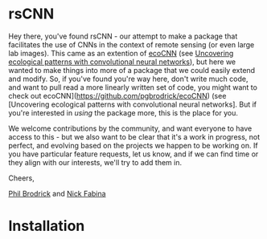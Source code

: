 # rsCNN
Hey there, you've found rsCNN - our attempt to make a package that facilitates the use of CNNs in the context of remote sensing (or even large lab images).  This came as an extention of [ecoCNN](https://github.com/pgbrodrick/ecoCNN) (see [Uncovering ecological patterns with convolutional neural networks](https://www.sciencedirect.com/science/article/pii/S0169534719300862?via%3Dihub)), but here we wanted to make things into more of a package that we could easily extend and modify.  So, if you've found you're way here, don't write much code, and want to pull read a more linearly written set of code, you might want to check out ecoCNN](https://github.com/pgbrodrick/ecoCNN) (see [Uncovering ecological patterns with convolutional neural networks].  But if you're interested in *using* the package more, this is the place for you.

We welcome contributions by the community, and want everyone to have access to this - but we also want to be clear that it's a work in progress, not perfect, and evolving based on the projects we happen to be working on.  If you have particular feature requests, let us know, and if we can find time or they align with our interests, we'll try to add them in.

Cheers,

[Phil Brodrick](https://www.philbrodrick.com) and [Nick Fabina](http://nsfabina.github.io/)


# Installation
